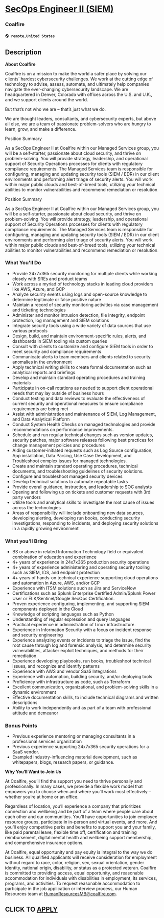 # [SecOps Engineer II (SIEM)](https://www.remotewlb.com/apply/secops-engineer-ii-siem)  
### Coalfire  
#### `🌎 remote,United States`  

## Description

 **About Coalfire**

  

Coalfire is on a mission to make the world a safer place by solving our clients’ hardest cybersecurity challenges. We work at the cutting edge of technology to advise, assess, automate, and ultimately help companies navigate the ever-changing cybersecurity landscape. We are headquartered in Denver, Colorado with offices across the U.S. and U.K., and we support clients around the world.

  

But that’s not who we are – that’s just what we do.

We are thought leaders, consultants, and cybersecurity experts, but above all else, we are a team of passionate problem-solvers who are hungry to learn, grow, and make a difference.

  

Position Summary

  

As a SecOps Engineer II at Coalfire within our Managed Services group, you will be a self-starter, passionate about cloud security, and thrive on problem-solving. You will provide strategy, leadership, and operational support of Security Operations processes for clients with regulatory compliance requirements. The Managed Services team is responsible for configuring, managing and updating security tools (SIEM / EDR) in our client environments and performing alert triage of security alerts. You will work within major public clouds and best-of-breed tools, utilizing your technical abilities to monitor vulnerabilities and recommend remediation or resolution.

  

Position Summary

  

As a SecOps Engineer II at Coalfire within our Managed Services group, you will be a self-starter, passionate about cloud security, and thrive on problem-solving. You will provide strategy, leadership, and operational support of Security Operations processes for clients with regulatory compliance requirements. The Managed Services team is responsible for configuring, managing and updating security tools (SIEM / EDR) in our client environments and performing alert triage of security alerts. You will work within major public clouds and best-of-breed tools, utilizing your technical abilities to monitor vulnerabilities and recommend remediation or resolution.

  

### What You'll Do

* Provide 24x7x365 security monitoring for multiple clients while working closely with SREs and product teams
* Work across a myriad of technology stacks in leading cloud providers like AWS, Azure, and GCP
* Analyze security events using logs and open-source knowledge to determine legitimate or false positive nature
* Maintain a record of security monitoring activities via case management and ticketing technologies
* Administer and monitor intrusion detection, file integrity, endpoint protection, log management and SIEM solutions
* Integrate security tools using a wide variety of data sources that use various protocols
* Design, build, and maintain environment-specific rules, alerts, and dashboards in SIEM tooling via custom queries
* Consult with clients to customize and configure SIEM tools in order to meet security and compliance requirements
* Communicate alerts to team members and clients related to security anomalies in the environment
* Apply technical writing skills to create formal documentation such as analytical reports and briefings
* Develop and maintain standard operating procedures and training materials
* Participate in on-call rotations as needed to support client operational needs that may lay outside of business hours
* Conduct testing and data reviews to evaluate the effectiveness of current security and operational measures to ensure compliance requirements are being met
* Assist with administration and maintenance of SIEM, Log Management, and Data Analytical Platform
* Conduct System Health Checks on managed technologies and provide recommendations on performance improvements.
* Schedule and run regular technical changes such as version updates, security patches, major software releases following best practices for change management policies and procedures
* Aiding customer-initiated requests such as Log Source configuration, App installation, Data Parsing, Use Case Development, and Troubleshoot complex issues for managed technologies.
* Create and maintain standard operating procedures, technical documents, and troubleshooting guidelines of security solutions.
* Configure and troubleshoot managed security devices
* Develop technical solutions to automate repeatable tasks
* Provide overall guidance, instruction, and leadership to SOC analysts
* Opening and following up on tickets and customer requests with 3rd party vendors
* Utilize tools and analytical skills to investigate the root cause of issues across the technologies
* Areas of responsibility will include onboarding new data sources, developing alerting, developing run books, conducting security investigations, responding to incidents, and deploying security solutions in a rapidly growing environment

  

### What you'll Bring

* BS or above in related Information Technology field or equivalent combination of education and experience
* 4+ years of experience in 24x7x365 production security operations
* 4+ years of experience administering and operating security tooling such as SIEM, IDS, and endpoint protection
* 4+ years of hands-on technical experience supporting cloud operations and automation in Azure, AWS, and/or GCP
* Experience with ITSM solutions such as Jira and ServiceNow
* Certifications such as Splunk Enterprise Certified Admin/Splunk Power User or ELK/Sentinel/Google SecOps Certification.
* Proven experience configuring, implementing, and supporting SIEM components deployed in the Cloud
* Knowledge of scripting languages such as Python
* Understanding of regular expression and query languages
* Practical experience in administration of Linux infrastructure.
* Experience in Information Security with a focus on incident response and security engineering
* Experience analyzing events or incidents to triage the issue, find the root cause through log and forensic analysis, and determine security vulnerabilities, attacker exploit techniques, and methods for their remediation.
* Experience developing playbooks, run books, troubleshoot technical issues, and recognize and identify patterns
* Experience with AWS and vendor SaaS Integrations
* Experience with automation, building security, and/or deploying tools
* Proficiency with infrastructure as code, such as Terraform 
* Excellent communication, organizational, and problem-solving skills in a dynamic environment
* Effective documentation skills, to include technical diagrams and written descriptions
* Ability to work independently and as part of a team with professional attitude and demeanor

  

### Bonus Points

* Previous experience mentoring or managing consultants in a professional services organization
* Previous experience supporting 24x7x365 security operations for a SaaS vendor. 
* Exampled industry-influencing material development, such as whitepapers, blogs, research papers, or guidance.

  

 **Why You’ll Want to Join Us**

  

At Coalfire, you’ll find the support you need to thrive personally and professionally. In many cases, we provide a flexible work model that empowers you to choose when and where you’ll work most effectively – whether you’re at home or an office.

  

Regardless of location, you’ll experience a company that prioritizes connection and wellbeing and be part of a team where people care about each other and our communities. You’ll have opportunities to join employee resource groups, participate in in-person and virtual events, and more. And you’ll enjoy competitive perks and benefits to support you and your family, like paid parental leave, flexible time off, certification and training reimbursement, digital mental health and wellbeing support membership, and comprehensive insurance options.

  

At Coalfire, equal opportunity and pay equity is integral to the way we do business. All qualified applicants will receive consideration for employment without regard to race, color, religion, sex, sexual orientation, gender identity, national origin, disability, or status as a protected veteran. Coalfire is committed to providing access, equal opportunity, and reasonable accommodation for individuals with disabilities in employment, its services, programs, and activities. To request reasonable accommodation to participate in the job application or interview process, our Human Resources team at HumanResourcesMB@coalfire.com.

  
## CLICK TO [APPLY](https://www.remotewlb.com/apply/secops-engineer-ii-siem)

